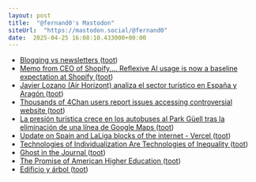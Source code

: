 ```yaml
---
layout: post
title:  "@fernand0's Mastodon"
siteUrl:  "https://mastodon.social/@fernand0"
date:  2025-04-25 16:08:10.433000+00:00
---
```

*  [Blogging vs newsletters ](https://dougbelshaw.com/blog/2025/04/01/blogging-vs-newsletters) ([toot](https://mastodon.social/@fernand0/114399464025675787))
*  [Memo from CEO of Shopify.... Reflexive AI usage is now a baseline expectation at Shopify ](https://donaldclarkplanb.blogspot.com/2025/04/memo-from-ceo-of-shopify-reflexive-ai.htm) ([toot](https://mastodon.social/@fernand0/114399326542497760))
*  [Javier Lozano (Air Horizont) analiza el sector turístico en España y Aragón ](https://redaccion.camarazaragoza.com/javier-lozano-air-horizont-aragon-turismo) ([toot](https://mastodon.social/@fernand0/114398973518309740))
*  [Thousands of 4Chan users report issues accessing controversial website ](https://www.the-sun.com/tech/14029069/4chan-down-updates-controversial-website-hacking) ([toot](https://mastodon.social/@fernand0/114398844337063915))
*  [La presión turística crece en los autobuses al Park Güell tras la eliminación de una línea de Google Maps ](https://www.eldiario.es/catalunya/presion-turistica-crece-autobuses-park-guell-eliminacion-linea-google-maps_1_12109032.htm) ([toot](https://mastodon.social/@fernand0/114398682773374644))
*  [Update on Spain and LaLiga blocks of the internet - Vercel ](https://vercel.com/blog/update-on-spain-and-laliga-blocks-of-the-interne) ([toot](https://mastodon.social/@fernand0/114398275597664041))
*  [Technologies of Individualization Are Technologies of Inequality ](https://2ndbreakfast.audreywatters.com/technologies-of-individualization-are-technologies-of-inequality) ([toot](https://mastodon.social/@fernand0/114398032034368791))
*  [Ghost in the Journal ](https://hybridhorizons.substack.com/p/ghost-in-the-journa) ([toot](https://mastodon.social/@fernand0/114397940011099499))
*  [The Promise of American Higher Education ](https://www.harvard.edu/president/news/2025/the-promise-of-american-higher-education) ([toot](https://mastodon.social/@fernand0/114397731993265335))
*  [Edificio y árbol ](https://www.flickr.com/photos/fernand0/54448771169) ([toot](https://mastodon.social/@fernand0/114396018660004183))
